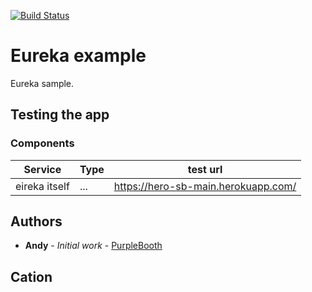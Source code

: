 [![Build Status](https://api.travis-ci.org/namumba22/hero-sb-main.svg?branch=master)](https://travis-ci.org/namumba22/hero-sb-main)

# Eureka example
Eureka sample.

## Testing the app

### Components

Service | Type | test url
--- |---|---
eireka itself | ... | https://hero-sb-main.herokuapp.com/

## Authors

* **Andy** - *Initial work* - [PurpleBooth](https://github.com/namumba22/)

## Cation



